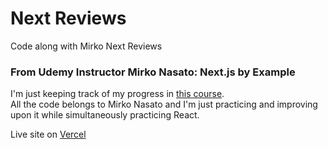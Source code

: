 # Next Reviews

Code along with Mirko Next Reviews

### From Udemy Instructor Mirko Nasato: Next.js by Example

I'm just keeping track of my progress in [this course](https://www.udemy.com/course/nextjs-by-example/). <br>
All the code belongs to Mirko Nasato and I'm just practicing and improving upon it while simultaneously practicing React.

Live site on [Vercel](https://next-reviews-lake.vercel.app/)
